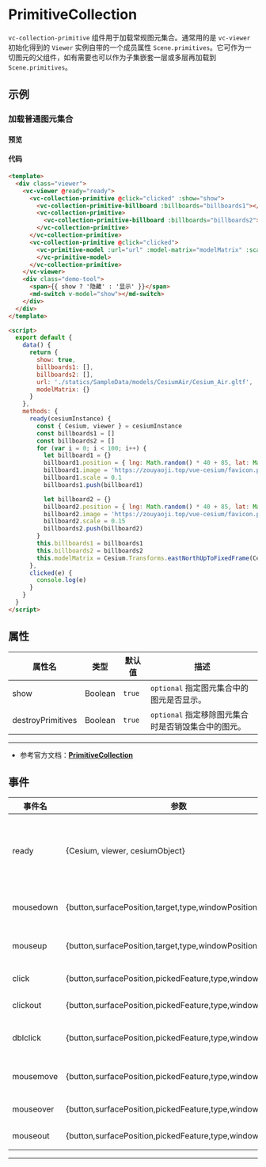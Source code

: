 # PrimitiveCollection

`vc-collection-primitive` 组件用于加载常规图元集合。通常用的是 `vc-viewer` 初始化得到的 `Viewer` 实例自带的一个成员属性 `Scene.primitives`。它可作为一切图元的父组件，如有需要也可以作为子集嵌套一层或多层再加载到 `Scene.primitives`。

## 示例

### 加载普通图元集合

#### 预览

<doc-preview>
  <template>
    <div class="viewer">
      <vc-viewer @ready="ready">
        <vc-collection-primitive @click="clicked" :show="show">
          <vc-collection-primitive-billboard :billboards="billboards1"></vc-collection-primitive-billboard>
          <vc-collection-primitive>
            <vc-collection-primitive-billboard :billboards="billboards2"></vc-collection-primitive-billboard>
          </vc-collection-primitive>
        </vc-collection-primitive>
        <vc-collection-primitive >
          <vc-primitive-model @click="clicked" :url="url" :model-matrix="modelMatrix" :scale="10000" :minimum-pixel-size="128" :maximum-scale="200000">
          </vc-primitive-model>
        </vc-collection-primitive>
      </vc-viewer>
      <div class="demo-tool">
        <span>{{ show ? '隐藏' : '显示' }}</span>
        <md-switch v-model="show"></md-switch>
      </div>
    </div>
  </template>

  <script>
    export default {
      data() {
        return {
          show: true,
          billboards1: [],
          billboards2: [],
          url: './statics/SampleData/models/CesiumAir/Cesium_Air.gltf',
          modelMatrix: {}
        }
      },
      methods: {
        ready(cesiumInstance) {
          const { Cesium, viewer } = cesiumInstance
          const billboards1 = []
          const billboards2 = []
          for (var i = 0; i < 100; i++) {
            let billboard1 = {}
            billboard1.position = { lng: Math.random() * 40 + 85, lat: Math.random() * 30 + 21 }
            billboard1.image = 'https://zouyaoji.top/vue-cesium/favicon.png'
            billboard1.scale = 0.1
            billboards1.push(billboard1)

            let billboard2 = {}
            billboard2.position = { lng: Math.random() * 40 + 85, lat: Math.random() * 30 + 21 }
            billboard2.image = 'https://zouyaoji.top/vue-cesium/favicon.png'
            billboard2.scale = 0.15
            billboards2.push(billboard2)
          }
          this.billboards1 = billboards1
          this.billboards2 = billboards2
          this.modelMatrix = Cesium.Transforms.eastNorthUpToFixedFrame(Cesium.Cartesian3.fromDegrees(105, 38, 10000))
        },
        clicked (e) {
          console.log(e)
        }
      }
    }
  </script>
</doc-preview>

#### 代码

```html
<template>
  <div class="viewer">
    <vc-viewer @ready="ready">
      <vc-collection-primitive @click="clicked" :show="show">
        <vc-collection-primitive-billboard :billboards="billboards1"></vc-collection-primitive-billboard>
        <vc-collection-primitive>
          <vc-collection-primitive-billboard :billboards="billboards2"></vc-collection-primitive-billboard>
        </vc-collection-primitive>
      </vc-collection-primitive>
      <vc-collection-primitive @click="clicked">
        <vc-primitive-model :url="url" :model-matrix="modelMatrix" :scale="10000" :minimum-pixel-size="128" :maximum-scale="200000">
        </vc-primitive-model>
      </vc-collection-primitive>
    </vc-viewer>
    <div class="demo-tool">
      <span>{{ show ? '隐藏' : '显示' }}</span>
      <md-switch v-model="show"></md-switch>
    </div>
  </div>
</template>

<script>
  export default {
    data() {
      return {
        show: true,
        billboards1: [],
        billboards2: [],
        url: './statics/SampleData/models/CesiumAir/Cesium_Air.gltf',
        modelMatrix: {}
      }
    },
    methods: {
      ready(cesiumInstance) {
        const { Cesium, viewer } = cesiumInstance
        const billboards1 = []
        const billboards2 = []
        for (var i = 0; i < 100; i++) {
          let billboard1 = {}
          billboard1.position = { lng: Math.random() * 40 + 85, lat: Math.random() * 30 + 21 }
          billboard1.image = 'https://zouyaoji.top/vue-cesium/favicon.png'
          billboard1.scale = 0.1
          billboards1.push(billboard1)

          let billboard2 = {}
          billboard2.position = { lng: Math.random() * 40 + 85, lat: Math.random() * 30 + 21 }
          billboard2.image = 'https://zouyaoji.top/vue-cesium/favicon.png'
          billboard2.scale = 0.15
          billboards2.push(billboard2)
        }
        this.billboards1 = billboards1
        this.billboards2 = billboards2
        this.modelMatrix = Cesium.Transforms.eastNorthUpToFixedFrame(Cesium.Cartesian3.fromDegrees(105, 38, 10000))
      },
      clicked(e) {
        console.log(e)
      }
    }
  }
</script>
```

## 属性

| 属性名            | 类型    | 默认值 | 描述                                                |
| ----------------- | ------- | ------ | --------------------------------------------------- |
| show              | Boolean | `true` | `optional` 指定图元集合中的图元是否显示。           |
| destroyPrimitives | Boolean | `true` | `optional` 指定移除图元集合时是否销毁集合中的图元。 |

---

- 参考官方文档：**[PrimitiveCollection](https://cesium.com/docs/cesiumjs-ref-doc/PrimitiveCollection.html)**

## 事件

| 事件名    | 参数                                                       | 描述                                                                             |
| --------- | ---------------------------------------------------------- | -------------------------------------------------------------------------------- |
| ready     | {Cesium, viewer, cesiumObject}                             | 该组件渲染完毕时触发，返回 Cesium 类, viewer 实例，以及当前组件的 cesiumObject。 |
| mousedown | {button,surfacePosition,target,type,windowPosition}        | 鼠标在该图元集合上按下时触发。                                                   |
| mouseup   | {button,surfacePosition,target,type,windowPosition}        | 鼠标在该图元集合上弹起时触发。                                                   |
| click     | {button,surfacePosition,pickedFeature,type,windowPosition} | 鼠标单击该图元集合时触发。                                                       |
| clickout  | {button,surfacePosition,pickedFeature,type,windowPosition} | 鼠标单击该图元集合外部时触。                                                     |
| dblclick  | {button,surfacePosition,pickedFeature,type,windowPosition} | 鼠标左键双击该图元集合时触发。                                                   |
| mousemove | {button,surfacePosition,pickedFeature,type,windowPosition} | 鼠标在该图元集合上移动时触发。                                                   |
| mouseover | {button,surfacePosition,pickedFeature,type,windowPosition} | 鼠标移动到该图元集合时触发。                                                     |
| mouseout  | {button,surfacePosition,pickedFeature,type,windowPosition} | 鼠标移出该图元集合时触发。                                                       |

---
